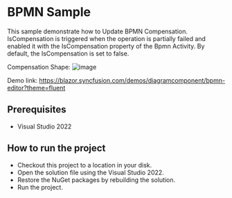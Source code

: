 # BPMN Sample

This sample demonstrate how to Update BPMN Compensation. IsCompensation is triggered when the operation is partially failed and enabled it with the IsCompensation property of the Bpmn Activity. By default, the IsCompensation is set to false.

Compensation Shape:
![image](https://user-images.githubusercontent.com/77827252/215377778-20935878-3803-4ad0-9371-2a2cb0e95ed0.png)

Demo link:
https://blazor.syncfusion.com/demos/diagramcomponent/bpmn-editor?theme=fluent

## Prerequisites

* Visual Studio 2022

## How to run the project

* Checkout this project to a location in your disk.
* Open the solution file using the Visual Studio 2022.
* Restore the NuGet packages by rebuilding the solution.
* Run the project.
